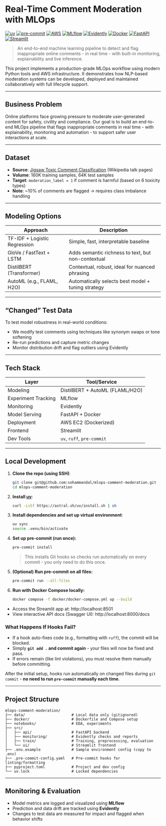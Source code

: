 # Real-Time Comment Moderation with MLOps

[![uv](https://img.shields.io/endpoint?url=https://raw.githubusercontent.com/astral-sh/uv/main/assets/badge/v0.json)](https://github.com/astral-sh/uv)
[![pre-commit](https://img.shields.io/badge/pre--commit-enabled-brightgreen?logo=pre-commit&logoColor=white)](https://github.com/pre-commit/pre-commit)
[![AWS](https://custom-icon-badges.demolab.com/badge/AWS-%23FF9900.svg?logo=aws&logoColor=white)](https://aws.amazon.com)
[![MLflow](https://img.shields.io/badge/MLflow-0194E2?logo=mlflow&logoColor=white)](https://mlflow.org/)
[![Evidently](https://img.shields.io/badge/Evidently-eb2405)](https://www.evidentlyai.com/)
[![Docker](https://img.shields.io/badge/Docker-2496ED?logo=docker&logoColor=fff)](https://www.docker.com)
[![FastAPI](https://img.shields.io/badge/FastAPI-009485.svg?logo=fastapi&logoColor=white)](https://fastapi.tiangolo.com/)
[![Streamlit](https://img.shields.io/badge/-Streamlit-FF4B4B?style=flat&logo=streamlit&logoColor=white)](https://streamlit.io/)

> An end-to-end machine learning pipeline to detect and flag inappropriate online comments - in real time - with built-in monitoring, explainability and live inference.

This project implements a production-grade MLOps workflow using modern Python tools and AWS infrastructure. It demonstrates how NLP-based moderation systems can be developed, deployed and maintained collaboratively with full lifecycle support.

---

## Business Problem

Online platforms face growing pressure to moderate user-generated content for safety, civility and compliance. Our goal is to build an end-to-end MLOps pipeline that flags inappropriate comments in real time - with explainability, monitoring and automation - to support safer user interactions at scale.

---

## Dataset

- **Source**: [Jigsaw Toxic Comment Classification](https://www.kaggle.com/competitions/jigsaw-toxic-comment-classification-challenge) (Wikipedia talk pages)
- **Volume**: 160K training samples, 64K test samples
- **Target**: `moderation_label = 1` if comment is harmful (based on 6 toxicity types)
- **Note**: ~10% of comments are flagged → requires class imbalance handling

---

## Modeling Options

| Approach                 | Description                                         |
|--------------------------|-----------------------------------------------------|
| TF-IDF + Logistic Regression | Simple, fast, interpretable baseline             |
| GloVe / FastText + LSTM  | Adds semantic richness to text, but non-contextual |
| DistilBERT (Transformer) | Contextual, robust, ideal for nuanced phrasing     |
| AutoML (e.g., FLAML, H2O) | Automatically selects best model + tuning strategy |

---

## “Changed” Test Data

To test model robustness in real-world conditions:
- We modify test comments using techniques like synonym swaps or tone softening
- Re-run predictions and capture metric changes
- Monitor distribution drift and flag outliers using Evidently

---

## Tech Stack

| Layer              | Tool/Service                        |
|--------------------|-------------------------------------|
| Modeling           | DistilBERT + AutoML (FLAML/H2O)     |
| Experiment Tracking| MLflow                              |
| Monitoring         | Evidently                           |
| Model Serving      | FastAPI + Docker                    |
| Deployment         | AWS EC2 (Dockerized)                |
| Frontend           | Streamlit                           |
| Dev Tools          | `uv`, `ruff`, `pre-commit`          |

---

## Local Development

1. **Clone the repo (using SSH)**:
    ```bash
    git clone git@github.com:sohammandal/mlops-comment-moderation.git
    cd mlops-comment-moderation
    ```

2. **Install [uv](https://github.com/astral-sh/uv)**:
    ```bash
    curl -LsSf https://astral.sh/uv/install.sh | sh
    ```

3. **Install dependencies and set up virtual environment**:
    ```bash
    uv sync
    source .venv/bin/activate
    ```

4. **Set up pre-commit (run once):**

   ```bash
   pre-commit install
   ```

   > This installs Git hooks so checks run automatically on every commit - you only need to do this once.

5. **(Optional) Run pre-commit on all files:**

   ```bash
   pre-commit run --all-files
   ```

6. **Run with Docker Compose locally:**

   ```bash
   docker compose -f docker/docker-compose.yml up --build
   ```

- Access the Streamlit app at: http://localhost:8501
- View interactive API docs (Swagger UI): http://localhost:8000/docs

### What Happens If Hooks Fail?

* If a hook auto-fixes code (e.g., formatting with `ruff`), the commit will be blocked.
* Simply **`git add .` and commit again** - your files will now be fixed and pass.
* If errors remain (like lint violations), you must resolve them manually before committing.

After the initial setup, hooks run automatically on changed files during `git commit` - **no need to run `pre-commit` manually each time**.

---

## Project Structure

```
mlops-comment-moderation/
├── data/                     # Local data only (gitignored)
├── docker/                   # Dockerfile and Compose setup
├── notebooks/                # EDA, experiments
├── src/
│   ├── api/                  # FastAPI backend
│   ├── monitoring/           # Evidently checks and reports
│   ├── train/                # Training, preprocessing, evaluation
│   └── ui/                   # Streamlit frontend
├── .env.example              # Sample environment config (copy to .env)
├── .pre-commit-config.yaml   # Pre-commit hooks for linting/formatting
├── pyproject.toml            # Project and dev config
└── uv.lock                   # Locked dependencies
```

---

## Monitoring & Evaluation

- Model metrics are logged and visualized using **MLflow**
- Prediction and data drift are tracked using **Evidently**
- Changes to test data are measured for impact and flagged when behavior shifts

